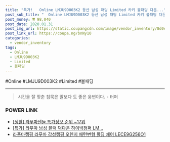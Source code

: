 ```yaml
--- 
title: "특가!   Online LMJU9D003K2 등산 남성 패딩 Limited 카키 볼패딩 다운..." 
post_sub_title: "  Online LMJU9D003K2 등산 남성 패딩 Limited 카키 볼패딩 다운패딩 L?ger 라푸마 자켓 레제" 
post_money: ₩ 98,040 
post_date: 2020.01.31 
post_img_url: https://static.coupangcdn.com/image/vendor_inventory/8d0e/266b755643caf741614d658de7d5ead3a89f9e6d6a306ee8311fd505320f.jpg 
post_link_url: https://coupa.ng/bnNy10 
categories: 
  - vendor_inventory 
tags: 
  - Online 
  - LMJU9D003K2 
  - Limited 
  - 볼패딩 
--- 
```

  #Online #LMJU9D003K2 #Limited #볼패딩 
<hr> 

> 시간을 잘 맞춘 침묵은 말보다 도 좋은 웅변이다. - 터퍼 


### POWER LINK

* <a href="https://blog.naver.com/sakai111/221777830203" target="_blank"> [생활] 라푸마샌들 특가정보 순위 ~17위</a>
* <a href="https://blog.naver.com/an0733/221791746715" target="_blank">[특가] 라푸마 남성 블랙 덕다운 하이넥점퍼 LM...</a>
* <a href="https://blog.naver.com/fasyy4321/221785320097" target="_blank">라푸마캠핑 라푸마 감성캠핑 오렌지 패턴변형 폴딩 체어 LECE9G256O1</a>
